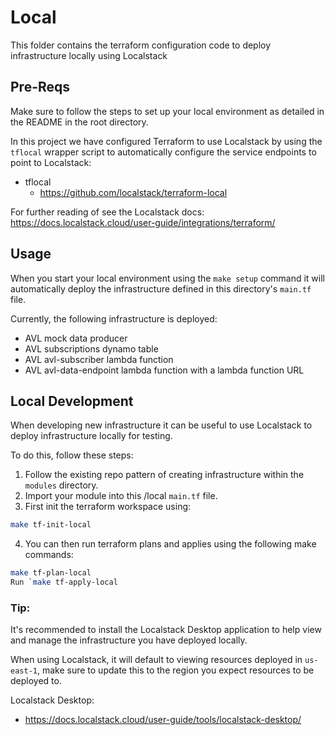 # Local

This folder contains the terraform configuration code to deploy infrastructure locally using Localstack

## Pre-Reqs

Make sure to follow the steps to set up your local environment as detailed in the README in the root directory.

In this project we have configured Terraform to use Localstack by using the `tflocal` wrapper script to automatically
configure the service endpoints to point to Localstack:

- tflocal
    - https://github.com/localstack/terraform-local

For further reading of see the Localstack docs: https://docs.localstack.cloud/user-guide/integrations/terraform/

## Usage

When you start your local environment using the `make setup` command it will automatically deploy the infrastructure
defined in this directory's `main.tf` file.

Currently, the following infrastructure is deployed:

- AVL mock data producer
- AVL subscriptions dynamo table
- AVL avl-subscriber lambda function
- AVL avl-data-endpoint lambda function with a lambda function URL

## Local Development

When developing new infrastructure it can be useful to use Localstack to deploy infrastructure locally for testing.

To do this, follow these steps:

1. Follow the existing repo pattern of creating infrastructure within the `modules` directory.
2. Import your module into this /local `main.tf` file.
3. First init the terraform workspace using:

```bash
make tf-init-local
```

4. You can then run terraform plans and applies using the following make commands:

```bash
make tf-plan-local
Run `make tf-apply-local
```

### Tip:

It's recommended to install the Localstack Desktop application to help view and manage the infrastructure you have
deployed locally.

When using Localstack, it will default to viewing resources deployed in `us-east-1`, make sure to update this to
the region you expect resources to be deployed to.

Localstack Desktop:

- https://docs.localstack.cloud/user-guide/tools/localstack-desktop/


